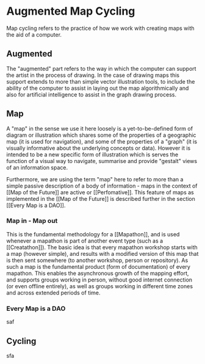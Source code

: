 # Augmented Map Cycling

Map cycling refers to the practice of how we work with creating maps with the aid of a computer. 

## Augmented

The "augmented" part refers to the way in which the computer can support the artist in the process of drawing. In the case of drawing maps this support extends to more than simple vector illustration tools, to include the ability of the computer to assist in laying out the map algorithmically and also for artificial intelligence to assist in the graph drawing process.

## Map
A "map" in the sense we use it here loosely is a yet-to-be-defined form of diagram or illustration which shares some of the properties of a geographic map (it is used for navigation), and some of the properties of a "graph" (it is visually informative about the underlying concepts or data). However it is intended to be a new specific form of illustration which is serves the function of a visual way to navigate, summarise and provide "gestalt" views of an information space.

Furthermore, we are using the term "map" here to refer to more than a simple passive description of a body of information - maps in the context of [[Map of the Future]] are active or [[Perfomative]]. This feature of maps as implemented in the [[Map of the Future]] is described further in the section [[Every Map is a DAO]].

### Map in - Map out
This is the fundamental methodology for a [[Mapathon]], and is used whenever a mapathon is part of another event type (such as a [[Creatathon]]). The basic idea is that every mapathon workshop starts with a map (however simple), and results with a modified version of this map that is then sent somewhere (to another workshop, person or repository). As such a map is the fundamental product (form of documentation) of every mapathon. This enables the asynchronous growth of the mapping effort, and supports groups working in person, without good internet connection (or even offline entirely), as well as groups working in different time zones and across extended periods of time.

### Every Map is a DAO
saf

## Cycling

sfa